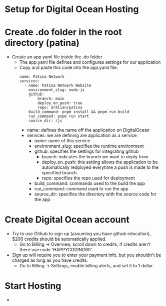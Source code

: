 # Setup for Digital Ocean Hosting

# Create .do folder in the root directory (patina)
- Create an app.yaml file inside the .do folder
  - The app.yaml file defines and configures settings for our application
  - Copy and paste this code into the app.yaml file:
      ```
      name: Patina Network 
      services:
        - name: Patina Network Website
          environment_slug: node-js
          github:
              branch: main
              deploy_on_push: true
              repo: arklian/patina
          build_command: pnpm install && pnpm run build
          run_command: pnpm run start
          source_dir: /js
      ```
    - name: defines the name off the application on DigitalOcean
    - services: we are defining are application as a service
        - name: name of this service
        - environment_slug: specifies the runtime environment
        - github: specifies the settings for integrating github
          - branch: indicates the branch we want to deply from
          - deploy_on_push: this setting allows the application to be automatically redployed everytime a push is made to the specified branch.
          - repo: specifies the repo used for deployment
        - build_command: commands used to the build the app
        - run_command: command used to run the app
        - source_dir: specifies the directory with the source code for the app 

# Create Digital Ocean account
- Try to use Github to sign up (assuming you have github education), $200 credits should be automatically applied.
  - Go to Billing -> Overview, scroll down to credits, if credits aren't there use code 'HAPPYCODING60'.
- Sign up will require you to enter your payment info, but you shouldn't be charged as long as you have credits.
  - Go to Billing -> Settings, enable billing alerts, and set it to 1 dollar.

# Start Hosting 
- 



